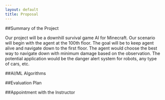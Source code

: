 ```yaml
---
layout: default
title: Proposal 
---
```


##Summary of the Project

Our project will be a downhill survival game AI for Minecraft. Our scenario will begin with the agent at the 100th floor. The goal will be to keep agent alive and navigate down to the first floor. The agent would choose the best way to navigate down with minimum damage based on the observation. The potential application would be the danger alert system for robots, any type of cars, etc.





##AI/ML Algorithms



##Evaluation Plan



##Appointment with the Instructor
